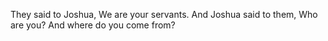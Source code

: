 They said to Joshua, We are your servants. And Joshua said to them, Who are you? And where do you come from?
